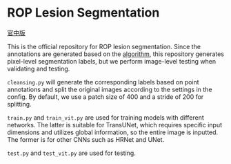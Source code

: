 # ROP Lesion Segmentation
[官中版](./说明.md)

This is the official repository for ROP lesion segmentation. Since the annotations are generated based on the [algorithm](./util/ridge_diffusion.py), this repository generates pixel-level segmentation labels, but we perform image-level testing when validating and testing.

`cleansing.py` will generate the corresponding labels based on point annotations and split the original images according to the settings in the config. By default, we use a patch size of 400 and a stride of 200 for splitting.

`train.py` and `train_vit.py` are used for training models with different networks. The latter is suitable for TransUNet, which requires specific input dimensions and utilizes global information, so the entire image is inputted. The former is for other CNNs such as HRNet and UNet.

`test.py` and `test_vit.py` are used for testing.
